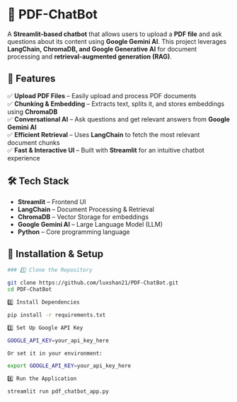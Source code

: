 # 📄 PDF-ChatBot  

A **Streamlit-based chatbot** that allows users to upload a **PDF file** and ask questions about its content using **Google Gemini AI**. This project leverages **LangChain, ChromaDB, and Google Generative AI** for document processing and **retrieval-augmented generation (RAG)**.  

## 🚀 Features  
✅ **Upload PDF Files** – Easily upload and process PDF documents  
✅ **Chunking & Embedding** – Extracts text, splits it, and stores embeddings using **ChromaDB**  
✅ **Conversational AI** – Ask questions and get relevant answers from **Google Gemini AI**  
✅ **Efficient Retrieval** – Uses **LangChain** to fetch the most relevant document chunks  
✅ **Fast & Interactive UI** – Built with **Streamlit** for an intuitive chatbot experience  

## 🛠️ Tech Stack  
- **Streamlit** – Frontend UI  
- **LangChain** – Document Processing & Retrieval  
- **ChromaDB** – Vector Storage for embeddings  
- **Google Gemini AI** – Large Language Model (LLM)  
- **Python** – Core programming language  

## 📌 Installation & Setup  

```bash
### 1️⃣ Clone the Repository  

git clone https://github.com/luxshan21/PDF-ChatBot.git
cd PDF-ChatBot

2️⃣ Install Dependencies

pip install -r requirements.txt

3️⃣ Set Up Google API Key

GOOGLE_API_KEY=your_api_key_here

Or set it in your environment:

export GOOGLE_API_KEY=your_api_key_here

4️⃣ Run the Application

streamlit run pdf_chatbot_app.py
